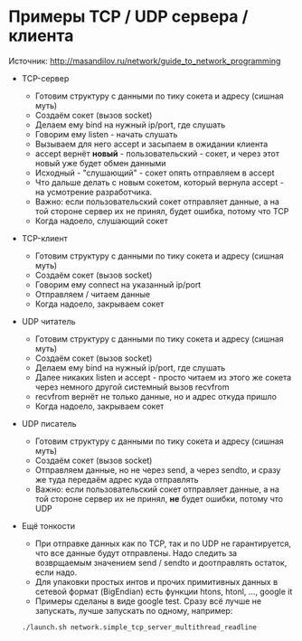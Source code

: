 # Примеры TCP / UDP сервера / клиента

Источник: 
http://masandilov.ru/network/guide_to_network_programming

* TCP-сервер
    * Готовим структуру с данными по тику сокета и адресу (сишная муть)
    * Создаём сокет (вызов socket)
    * Делаем ему bind на нужный ip/port, где слушать
    * Говорим ему listen - начать слушать
    * Вызываем для него accept и засыпаем в ожидании клиента
    * accept вернёт **новый** - пользовательский - сокет, и через этот новый уже будет обмен данными
    * Исходный - "слушающий" - сокет опять отправляем в accept
    * Что дальше делать с новым сокетом, который вернула accept - на усмотрение разработчика.
    * Важно: если пользовательский сокет отправляет данные, а на той стороне сервер их не принял, будет ошибка, потому что TCP
    * Когда надоело, слушающий сокет
    
* TCP-клиент
    * Готовим структуру с данными по тику сокета и адресу (сишная муть)
    * Создаём сокет (вызов socket)
    * Говорим ему connect на указанный ip/port
    * Отправляем / читаем данные
    * Когда надоело, закрываем сокет

* UDP читатель
    * Готовим структуру с данными по тику сокета и адресу (сишная муть)
    * Создаём сокет (вызов socket)
    * Делаем ему bind на нужный ip/port, где слушать
    * Далее никаких listen и accept - просто читаем из этого же сокета через немного другой системный вызов recvfrom
    * recvfrom вернёт не только данные, но и адрес откуда пришло
    * Когда надоело, закрываем сокет
    
* UDP писатель
    * Готовим структуру с данными по тику сокета и адресу (сишная муть)
    * Создаём сокет (вызов socket)
    * Отправляем данные, но не через send, а через sendto, и сразу же туда передаём адрес куда отправлять
    * Важно: если пользовательский сокет отправляет данные, а на той стороне сервер их не принял, **не** будет ошибки, потому что UDP
    
* Ещё тонкости
    * При отправке данных как по TCP, так и по UDP не гарантируется, что все данные будут отправлены. Надо  следить за возврщаемым значением send / sendto и доотправлять остаток, если надо.
    * Для упаковки простых интов и прочих примитивных данных в сетевой формат (BigEndian) есть функции htons, htonl, ..., google it
    * Примеры сделаны в виде google test. Сразу всё лучше не запускать, лучше запускать по одному, например:
    ```
    ./launch.sh network.simple_tcp_server_multithread_readline
    ```
